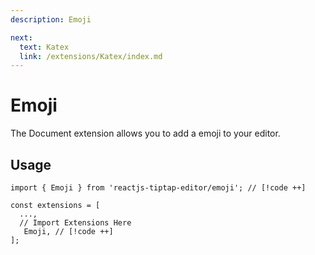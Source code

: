 ```yaml
---
description: Emoji

next:
  text: Katex
  link: /extensions/Katex/index.md
---
```


# Emoji

The Document extension allows you to add a emoji to your editor.

## Usage

```tsx
import { Emoji } from 'reactjs-tiptap-editor/emoji'; // [!code ++]

const extensions = [
  ...,
  // Import Extensions Here
   Emoji, // [!code ++]
];
```
